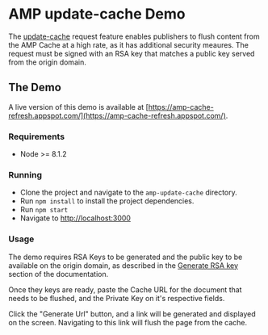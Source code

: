# AMP update-cache Demo

The [update-cache](https://developers.google.com/amp/cache/update-ping#update-cache-request) request feature enables publishers to flush content from the AMP Cache at a high rate, as it has additional security meaures. The request must be signed with an RSA key that matches a public key served from the origin domain.

## The Demo
A live version of this demo is available at [https://amp-cache-refresh.appspot.com/](https://amp-cache-refresh.appspot.com/).

### Requirements
- Node >= 8.1.2

### Running
- Clone the project and navigate to the `amp-update-cache` directory.
- Run `npm install` to install the project dependencies.
- Run `npm start`
- Navigate to [http://localhost:3000](http://localhost:3000)

### Usage
The demo requires RSA Keys to be generated and the public key to be available on the origin domain, as described in the [Generate RSA key](https://developers.google.com/amp/cache/update-ping#rsa-keys) section of the documentation.

Once they keys are ready, paste the Cache URL for the document that needs to be flushed, and the Private Key on it's respective fields. 

Click the "Generate Url" button, and a link will be generated and displayed on the screen. Navigating to this link will flush the page from the cache. 

